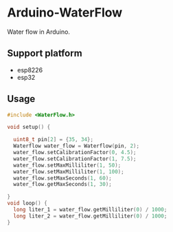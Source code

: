 # Arduino-WaterFlow

Water flow in Arduino.

## Support platform

- esp8226
- esp32

## Usage

```cpp
#include <WaterFlow.h>

void setup() {

  uint8_t pin[2] = {35, 34};
  Waterflow water_flow = Waterflow(pin, 2);
  water_flow.setCalibrationFactor(0, 4.5);
  water_flow.setCalibrationFactor(1, 7.5);
  water_flow.setMaxMilliliter(1, 50);
  water_flow.setMaxMilliliter(1, 100);
  water_flow.setMaxSeconds(1, 60);
  water_flow.getMaxSeconds(1, 30);

}
void loop() {
  long liter_1 = water_flow.getMilliliter(0) / 1000;
  long liter_2 = water_flow.getMilliliter(0) / 1000;
}
```
